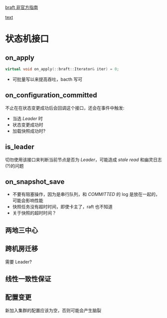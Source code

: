 
[braft 非官方指南](https://zhuanlan.zhihu.com/p/454942497)

[text](https://zhuanlan.zhihu.com/p/454942497)

状态机接口
===

on_apply
---

```cpp
virtual void on_apply(::braft::Iterator& iter) = 0;
```

* 可批量写以来提高吞吐，bacth 写可

on_configuration_committed
---

不止在在状态变更成功后会回调这个接口，还会在事件中触发:

* 当选 *Leader* 时
* 状态变更成功时
* 加载快照成功时?


is_leader
---

切勿使用该接口来判断当前节点是否为 *Leader*，可能造成 *stale read* 和幽灵日志(?)的问题


on_snapshot_save
---

* 不要有阻塞操作，因为是串行队列，和 *COMMITTED* 的 log 是放在一起的，可能会影响性能
* 快照任务没有超时时间，即使卡主了，raft 也不知道
* 关于快照的超时时间？

两地三中心
---

跨机房迁移
---
需要 Leader?

线性一致性保证
---

配置变更
---

新加入集群的配置应该为空，否则可能会产生脑裂

